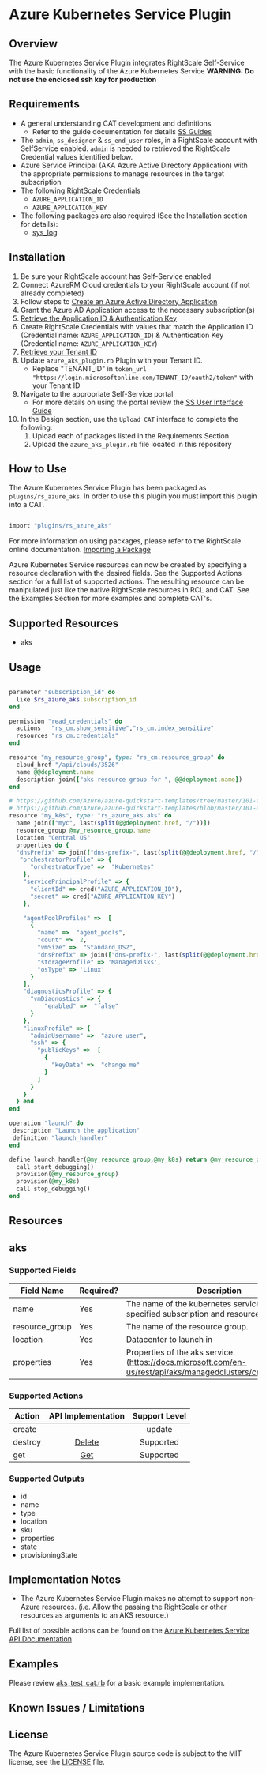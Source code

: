 # Azure Kubernetes Service Plugin

## Overview

The Azure Kubernetes Service Plugin integrates RightScale Self-Service with the basic functionality of the Azure Kubernetes Service
**WARNING: Do not use the enclosed ssh key for production**

## Requirements

- A general understanding CAT development and definitions
  - Refer to the guide documentation for details [SS Guides](http://docs.rightscale.com/ss/guides/)
- The `admin`, `ss_designer` & `ss_end_user` roles, in a RightScale account with SelfService enabled.  `admin` is needed to retrieved the RightScale Credential values identified below.
- Azure Service Principal (AKA Azure Active Directory Application) with the appropriate permissions to manage resources in the target subscription
- The following RightScale Credentials
  - `AZURE_APPLICATION_ID`
  - `AZURE_APPLICATION_KEY`
- The following packages are also required (See the Installation section for details):
  - [sys_log](../../libraries/sys_log.rb)

## Installation

1. Be sure your RightScale account has Self-Service enabled
1. Connect AzureRM Cloud credentials to your RightScale account (if not already completed)
1. Follow steps to [Create an Azure Active Directory Application](https://docs.microsoft.com/en-us/azure/azure-resource-manager/resource-group-create-service-principal-portal#create-an-azure-active-directory-application)
1. Grant the Azure AD Application access to the necessary subscription(s)
1. [Retrieve the Application ID & Authentication Key](https://docs.microsoft.com/en-us/azure/azure-resource-manager/resource-group-create-service-principal-portal#get-application-id-and-authentication-key)
1. Create RightScale Credentials with values that match the Application ID (Credential name: `AZURE_APPLICATION_ID`) & Authentication Key (Credential name: `AZURE_APPLICATION_KEY`)
1. [Retrieve your Tenant ID](https://docs.microsoft.com/en-us/azure/azure-resource-manager/resource-group-create-service-principal-portal#get-tenant-id)
1. Update `azure_aks_plugin.rb` Plugin with your Tenant ID.
   - Replace "TENANT_ID" in `token_url "https://login.microsoftonline.com/TENANT_ID/oauth2/token"` with your Tenant ID
1. Navigate to the appropriate Self-Service portal
   - For more details on using the portal review the [SS User Interface Guide](http://docs.rightscale.com/ss/guides/ss_user_interface_guide.html)
1. In the Design section, use the `Upload CAT` interface to complete the following:
   1. Upload each of packages listed in the Requirements Section
   1. Upload the `azure_aks_plugin.rb` file located in this repository

## How to Use

The Azure Kubernetes Service Plugin has been packaged as `plugins/rs_azure_aks`. In order to use this plugin you must import this plugin into a CAT.

```ruby

import "plugins/rs_azure_aks"
```

For more information on using packages, please refer to the RightScale online documentation. [Importing a Package](http://docs.rightscale.com/ss/guides/ss_packaging_cats.html#importing-a-package)

Azure Kubernetes Service resources can now be created by specifying a resource declaration with the desired fields. See the Supported Actions section for a full list of supported actions.
The resulting resource can be manipulated just like the native RightScale resources in RCL and CAT. See the Examples Section for more examples and complete CAT's.

## Supported Resources

- aks

## Usage

```ruby

parameter "subscription_id" do
  like $rs_azure_aks.subscription_id
end

permission "read_credentials" do
  actions   "rs_cm.show_sensitive","rs_cm.index_sensitive"
  resources "rs_cm.credentials"
end

resource "my_resource_group", type: "rs_cm.resource_group" do
  cloud_href "/api/clouds/3526"
  name @@deployment.name
  description join(["aks resource group for ", @@deployment.name])
end

# https://github.com/Azure/azure-quickstart-templates/tree/master/101-aks
# https://github.com/Azure/azure-quickstart-templates/blob/master/101-aks/azuredeploy.parameters.json
resource "my_k8s", type: "rs_azure_aks.aks" do
  name join(["myc", last(split(@@deployment.href, "/"))])
  resource_group @my_resource_group.name
  location "Central US"
  properties do {
  "dnsPrefix" => join(["dns-prefix-", last(split(@@deployment.href, "/"))]),
   "orchestratorProfile" => {
      "orchestratorType" =>  "Kubernetes"
    },
    "servicePrincipalProfile" => {
      "clientId" => cred("AZURE_APPLICATION_ID"),
      "secret" => cred("AZURE_APPLICATION_KEY")
    },

    "agentPoolProfiles" =>  [
      {
        "name" =>  "agent_pools",
        "count" =>  2,
        "vmSize" =>  "Standard_DS2",
        "dnsPrefix" => join(["dns-prefix-", last(split(@@deployment.href, "/"))]),
        "storageProfile" => 'ManagedDisks',
        "osType" => 'Linux'
      }
    ],
    "diagnosticsProfile" => {
      "vmDiagnostics" => {
          "enabled" =>  "false"
      }
    },
    "linuxProfile" => {
      "adminUsername" =>  "azure_user",
      "ssh" => {
        "publicKeys" =>  [
          {
            "keyData" =>  "change me"
          }
        ]
      }
    }
  } end
end

operation "launch" do
 description "Launch the application"
 definition "launch_handler"
end

define launch_handler(@my_resource_group,@my_k8s) return @my_resource_group,@my_k8s do
  call start_debugging()
  provision(@my_resource_group)
  provision(@my_k8s)
  call stop_debugging()
end
```

## Resources

## aks

### Supported Fields

| Field Name | Required? | Description |
|------------|-----------|-------------|
|name|Yes|The name of the kubernetes service in the specified subscription and resource group.|
|resource_group|Yes|The name of the resource group.|
|location|Yes|Datacenter to launch in|
|properties|Yes| Properties of the aks service.(<https://docs.microsoft.com/en-us/rest/api/aks/managedclusters/createorupdate>)|

### Supported Actions

| Action | API Implementation | Support Level |
|--------------|:----:|:-------------:|
| create||update | [Create Or Update](https://docs.microsoft.com/en-us/rest/api/aks/managedclusters/createorupdate) | Supported |
| destroy | [Delete](https://docs.microsoft.com/en-us/rest/api/aks/managedclusters/delete) | Supported |
| get | [Get](https://docs.microsoft.com/en-us/rest/api/aks/managedclusters/get)| Supported |

### Supported Outputs

- id
- name
- type
- location
- sku
- properties
- state
- provisioningState

## Implementation Notes

- The Azure Kubernetes Service  Plugin makes no attempt to support non-Azure resources. (i.e. Allow the passing the RightScale or other resources as arguments to an AKS resource.)

Full list of possible actions can be found on the [Azure Kubernetes Service  API Documentation](https://docs.microsoft.com/en-us/rest/api/aks/)

## Examples

Please review [aks_test_cat.rb](./azure_aks_test_cat.rb) for a basic example implementation.

## Known Issues / Limitations

## License

The Azure Kubernetes Service Plugin source code is subject to the MIT license, see the [LICENSE](../../LICENSE) file.
